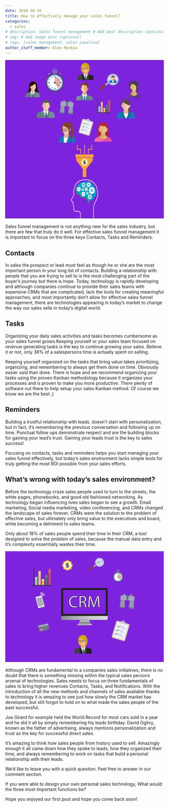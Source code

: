 ```yaml
---
date: 2018-10-18
title: How to effectively manage your sales funnel?
categories:
  - sales
# description: Sales funnel management # Add post description (optional)
# img: # Add image post (optional)
# tags: [sales management, sales pipeline]
author_staff_member: Alex Myskiw
---
```

![Sales Funnel Management](/images/Sales_Funnel_Logo.png)

Sales funnel management is not anything new for the sales industry, but there are few that truly do it well. For effective sales funnel management it is important to focus on the three keys Contacts, Tasks and Reminders. 

## Contacts

In sales the prospect or lead must feel as though he or she are the most important person in your long list of contacts. Building a relationship with people that you are trying to sell to is the most challenging part of the buyer’s journey but there is hope. Today, technology is rapidly developing and although companies continue to provide their sales teams with expensive CRMs that are complicated, lack the tools for creating meaningful approaches, and most importantly don’t allow for effective sales funnel management, there are technologies appearing in today’s market to change the way our sales sells in today’s digital world.  

## Tasks

Organizing your daily sales activities and tasks becomes cumbersome as your sales funnel grows.Keeping yourself or your sales team focused on revenue generating tasks is the key to continue growing your sales. Believe it or not, only 36% of a salespersons time is actually spent on selling.

Keeping yourself organized on the tasks that bring value takes prioritizing, organizing, and remembering to always get them done on time. Obviously easier said than done. There is hope and we recommend organizing your tasks using the proven Kanban methodology because it organizes your processes and is proven to make you more productive. There plenty of software out there to help setup your sales Kanban method. Of course we know we are the best ;)

## Reminders

Building a trustful relationship with leads, doesn’t start with personalization, but in fact, it’s remembering the previous conversation and  following up on time. Punctual follow ups demonstrate respect and are the building blocks for gaining your lead’s trust. Gaining your leads trust is the key to sales success!

Focusing on contacts, tasks and reminders helps you start managing your sales funnel effectively, but today’s sales environment lacks simple tools for truly getting the most ROI possible from your sales efforts.

## What’s wrong with today’s sales environment?

Before the technology craze sales people used to turn to the streets, the white pages, phonebooks, and good old fashioned networking. As technology began influencing lives sales began to see a growth. Email marketing, Social media marketing, video conferencing, and CRMs changed the landscape of sales forever. CRMs were the solution to the problem of effective sales, but ultimately only bring value to the executives and board, while becoming a detriment to sales teams. 

Only about 18% of sales people spend their time in their CRM, a tool designed to solve the problem of sales, because the manual data entry and it’s complexity essentially wastes their time. 

![Why CRMs hurt sales?](/images/Blog_Post_Current_CRM.png)

Although CRMs are fundamental to a companies sales initiatives, there is no doubt that there is something missing within the typical sales persons arsenal of technologies. Sales needs to focus on three fundamentals of sales to bring higher revenues Contacts, Tasks, and Notifications. With the introduction of all the new methods and channels of sales available thanks to technology it is amazing to see just how slowly the CRM market has developed, but still forgot to hold on to what made the sales people of the past successful. 

Joe Girard for example held the World Record for most cars sold in a year and he did it all by simply remembering his leads birthday. 
David Ogilvy, known as the father of advertising, always mentions personalization and trust as the key for successful direct sales. 

It’s amazing to think how sales people from history used to sell. Amazingly enough it all came down how they spoke to leads, how they organized their time, and always remembering to work on tasks that build a personal relationship with their leads. 

We’d like to leave you with a quick question. Feel free to answer in our comment section.

If you were able to design your own personal sales technology, What would the three most important functions be?

Hope you enjoyed our first post and hope you come back soon!
